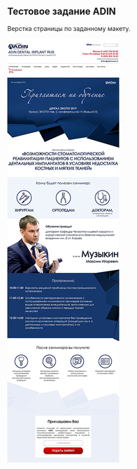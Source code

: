## Тестовое задание ADIN

Верстка страницы по заданному макету.

![Image description](img/layout.jpg)